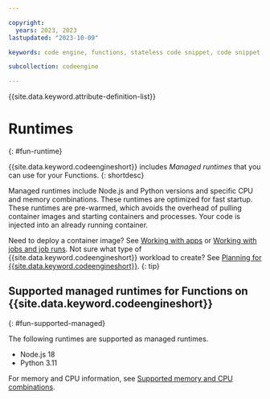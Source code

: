 ```yaml
---

copyright:
  years: 2023, 2023
lastupdated: "2023-10-09"

keywords: code engine, functions, stateless code snippet, code snippet, stateless

subcollection: codeengine

---
```


{{site.data.keyword.attribute-definition-list}}

# Runtimes
{: #fun-runtime}

{{site.data.keyword.codeengineshort}} includes *Managed runtimes* that you can use for your Functions.
{: shortdesc}

Managed runtimes include Node.js and Python versions and specific CPU and memory combinations. These runtimes are optimized for fast startup. These runtimes are pre-warmed, which avoids the overhead of pulling container images and starting containers and processes. Your code is injected into an already running container.

Need to deploy a container image? See [Working with apps](/docs/codeengine?topic=codeengine-application-workloads) or [Working with jobs and job runs](/docs/codeengine?topic=codeengine-job-plan). Not sure what type of {{site.data.keyword.codeengineshort}} workload to create? See [Planning for {{site.data.keyword.codeengineshort}}](/docs/codeengine?topic=codeengine-plan-codeengine).
{: tip}



## Supported managed runtimes for Functions on {{site.data.keyword.codeengineshort}}
{: #fun-supported-managed}
  
The following runtimes are supported as managed runtimes.
  
- Node.js 18
- Python 3.11

For memory and CPU information, see [Supported memory and CPU combinations](/docs/codeengine?topic=codeengine-mem-cpu-combo).


 
